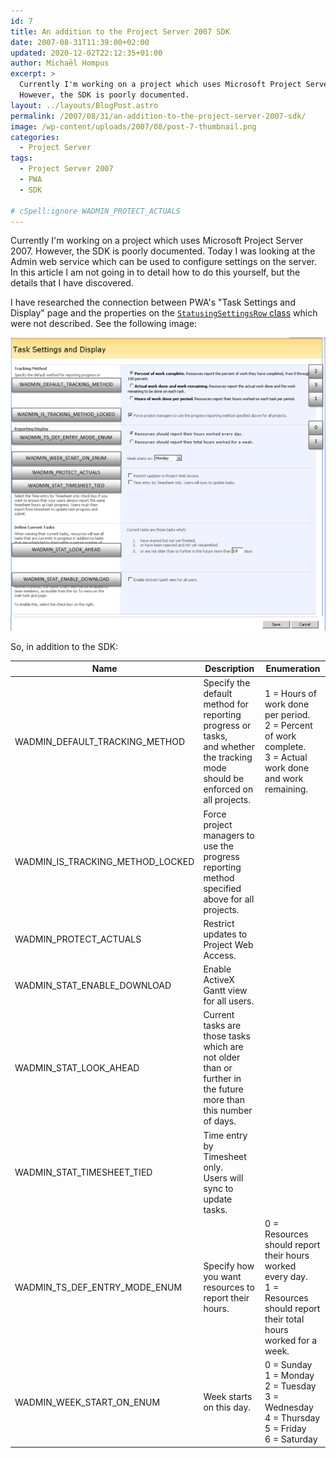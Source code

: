 ```yaml
---
id: 7
title: An addition to the Project Server 2007 SDK
date: 2007-08-31T11:39:00+02:00
updated: 2020-12-02T22:12:35+01:00
author: Michaël Hompus
excerpt: >
  Currently I'm working on a project which uses Microsoft Project Server 2007.
  However, the SDK is poorly documented.
layout: ../layouts/BlogPost.astro
permalink: /2007/08/31/an-addition-to-the-project-server-2007-sdk/
image: /wp-content/uploads/2007/08/post-7-thumbnail.png
categories:
  - Project Server
tags:
  - Project Server 2007
  - PWA
  - SDK

# cSpell:ignore WADMIN_PROTECT_ACTUALS
---
```


Currently I'm working on a project which uses Microsoft Project Server 2007. However, the SDK is poorly documented. Today I was looking at the Admin web service which can be used to configure settings on the server. In this article I am not going in to detail how to do this yourself, but the details that I have discovered.

<!--more-->

I have researched the connection between PWA's "Task Settings and Display" page and the properties on the
[`StatusingSettingsRow` class][STATUSING_SETTINGS_ROW_CLASS] which were not described. See the following image:

![Screenshot of "Task Settings and Display"](/wp-content/uploads/2007/08/task-settings-and-display.png)

So, in addition to the SDK:

| Name                             | Description                                                                                                                   | Enumeration                                                                                                                |
| -------------------------------- | ----------------------------------------------------------------------------------------------------------------------------- | -------------------------------------------------------------------------------------------------------------------------- |
| WADMIN_DEFAULT_TRACKING_METHOD   | Specify the default method for reporting progress or tasks,<br>and whether the tracking mode should be enforced on all projects. | 1 = Hours of work done per period.<br>2 = Percent of work complete.<br>3 = Actual work done and work remaining.                  |
| WADMIN_IS_TRACKING_METHOD_LOCKED | Force project managers to use the progress reporting method specified above for all projects.                                 |                                                                                                                            |
| WADMIN_PROTECT_ACTUALS           | Restrict updates to Project Web Access.                                                                                       |                                                                                                                            |
| WADMIN_STAT_ENABLE_DOWNLOAD      | Enable ActiveX Gantt view for all users.                                                                                      |                                                                                                                            |
| WADMIN_STAT_LOOK_AHEAD           | Current tasks are those tasks which are not older than or further in the future more than this number of days.                |                                                                                                                            |
| WADMIN_STAT_TIMESHEET_TIED       | Time entry by Timesheet only.<br>Users will sync to update tasks.                                                                |                                                                                                                            |
| WADMIN_TS_DEF_ENTRY_MODE_ENUM    | Specify how you want resources to report their hours.                                                                         | 0 = Resources should report their hours worked every day.<br>1 = Resources should report their total hours worked for a week. |
| WADMIN_WEEK_START_ON_ENUM        | Week starts on this day.                                                                                                      | 0 = Sunday<br>1 = Monday <br>2 = Tuesday<br>3 = Wednesday<br>4 = Thursday<br>5 = Friday<br>6 = Saturday                                       |

[STATUSING_SETTINGS_ROW_CLASS]: https://learn.microsoft.com/previous-versions/office/developer/office-2007/ms419700(v=office.12)
